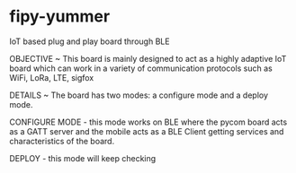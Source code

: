 # fipy-yummer
IoT based plug and play board through BLE

OBJECTIVE
~ This board is mainly designed to act as a highly adaptive IoT board which can
  work in a variety of communication protocols such as WiFi, LoRa, LTE, sigfox

DETAILS
~ The board has two modes: a configure mode and a deploy mode.

CONFIGURE MODE - this mode works on BLE where the pycom board acts as a GATT
server and the mobile acts as a BLE Client getting services and characteristics
of the board.

DEPLOY - this mode will keep checking
